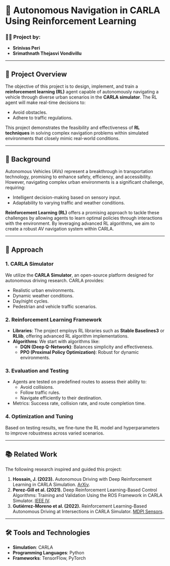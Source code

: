 
# 🚗 Autonomous Navigation in CARLA Using Reinforcement Learning

### 👨‍💻 Project by:
- **Srinivas Peri**  
- **Srimathnath Thejasvi Vondivillu**

---

## 📝 Project Overview
The objective of this project is to design, implement, and train a **reinforcement learning (RL)** agent capable of autonomously navigating a vehicle through diverse urban scenarios in the **CARLA simulator**. The RL agent will make real-time decisions to:
- Avoid obstacles.
- Adhere to traffic regulations.

This project demonstrates the feasibility and effectiveness of **RL techniques** in solving complex navigation problems within simulated environments that closely mimic real-world conditions.

---

## 🌟 Background
Autonomous Vehicles (AVs) represent a breakthrough in transportation technology, promising to enhance safety, efficiency, and accessibility. However, navigating complex urban environments is a significant challenge, requiring:
- Intelligent decision-making based on sensory input.
- Adaptability to varying traffic and weather conditions.

**Reinforcement Learning (RL)** offers a promising approach to tackle these challenges by allowing agents to learn optimal policies through interactions with the environment. By leveraging advanced RL algorithms, we aim to create a robust AV navigation system within CARLA.

---

## 🔧 Approach
### **1. CARLA Simulator**
We utilize the **CARLA Simulator**, an open-source platform designed for autonomous driving research. CARLA provides:
- Realistic urban environments.
- Dynamic weather conditions.
- Day/night cycles.
- Pedestrian and vehicle traffic scenarios.

### **2. Reinforcement Learning Framework**
- **Libraries**: The project employs RL libraries such as **Stable Baselines3** or **RLlib**, offering advanced RL algorithm implementations.
- **Algorithms**: We start with algorithms like:
  - **DQN (Deep Q-Network)**: Balances simplicity and effectiveness.
  - **PPO (Proximal Policy Optimization)**: Robust for dynamic environments.

### **3. Evaluation and Testing**
- Agents are tested on predefined routes to assess their ability to:
  - Avoid collisions.
  - Follow traffic rules.
  - Navigate efficiently to their destination.
- Metrics: Success rate, collision rate, and route completion time.

### **4. Optimization and Tuning**
Based on testing results, we fine-tune the RL model and hyperparameters to improve robustness across varied scenarios.

---

## 📚 Related Work
The following research inspired and guided this project:
1. **Hossain, J. (2023).** Autonomous Driving with Deep Reinforcement Learning in CARLA Simulation. [ArXiv](https://arxiv.org/abs/2306.11217).
2. **Perez-Gill et al. (2021).** Deep Reinforcement Learning-Based Control Algorithms: Training and Validation Using the ROS Framework in CARLA Simulator. [IEEE IV](https://doi.org/10.1109/IV48863.2021.9575616).
3. **Gutiérrez-Moreno et al. (2022).** Reinforcement Learning-Based Autonomous Driving at Intersections in CARLA Simulator. [MDPI Sensors](https://doi.org/10.3390/s22218373).

---

## 🛠 Tools and Technologies
- **Simulation**: CARLA
- **Programming Languages**: Python
- **Frameworks**: TensorFlow, PyTorch
